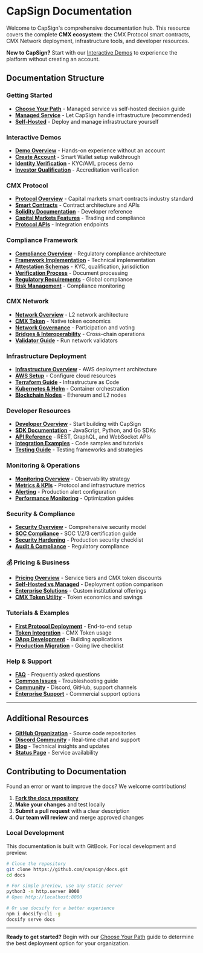 # CapSign Documentation

Welcome to CapSign's comprehensive documentation hub. This resource covers the complete **CMX ecosystem**: the CMX Protocol smart contracts, CMX Network deployment, infrastructure tools, and developer resources.

**New to CapSign?** Start with our [Interactive Demos](/demos/README.md) to experience the platform without creating an account.

## Documentation Structure

### Getting Started

- **[Choose Your Path](/getting-started/README.md)** - Managed service vs self-hosted decision guide
- **[Managed Service](/getting-started/managed.md)** - Let CapSign handle infrastructure (recommended)
- **[Self-Hosted](/getting-started/self-hosted.md)** - Deploy and manage infrastructure yourself

### Interactive Demos

- **[Demo Overview](/demos/README.md)** - Hands-on experience without an account
- **[Create Account](/demos/create-account.md)** - Smart Wallet setup walkthrough
- **[Identity Verification](/demos/identity-verification.md)** - KYC/AML process demo
- **[Investor Qualification](/demos/investor-qualification.md)** - Accreditation verification

### CMX Protocol

- **[Protocol Overview](/protocol/README.md)** - Capital markets smart contracts industry standard
- **[Smart Contracts](/protocol/contracts.md)** - Contract architecture and APIs
- **[Solidity Documentation](/protocol/solidity.md)** - Developer reference
- **[Capital Markets Features](/protocol/capital-markets.md)** - Trading and compliance
- **[Protocol APIs](/protocol/api.md)** - Integration endpoints

### Compliance Framework

- **[Compliance Overview](/compliance/README.md)** - Regulatory compliance architecture
- **[Framework Implementation](/compliance/framework-implementation.md)** - Technical implementation
- **[Attestation Schemas](/compliance/attestation-schemas.md)** - KYC, qualification, jurisdiction
- **[Verification Process](/compliance/verification-process.md)** - Document processing
- **[Regulatory Requirements](/compliance/regulatory-requirements.md)** - Global compliance
- **[Risk Management](/compliance/risk-management.md)** - Compliance monitoring

### CMX Network

- **[Network Overview](/cmx-network/README.md)** - L2 network architecture
- **[CMX Token](/cmx-network/token.md)** - Native token economics
- **[Network Governance](/cmx-network/governance.md)** - Participation and voting
- **[Bridges & Interoperability](/cmx-network/bridges.md)** - Cross-chain operations
- **[Validator Guide](/cmx-network/validators.md)** - Run network validators

### Infrastructure Deployment

- **[Infrastructure Overview](/infrastructure/README.md)** - AWS deployment architecture
- **[AWS Setup](/infrastructure/aws.md)** - Configure cloud resources
- **[Terraform Guide](/infrastructure/terraform.md)** - Infrastructure as Code
- **[Kubernetes & Helm](/kubernetes/README.md)** - Container orchestration
- **[Blockchain Nodes](/blockchain/README.md)** - Ethereum and L2 nodes

### Developer Resources

- **[Developer Overview](/developers/README.md)** - Start building with CapSign
- **[SDK Documentation](/developers/sdk.md)** - JavaScript, Python, and Go SDKs
- **[API Reference](/api/rest.md)** - REST, GraphQL, and WebSocket APIs
- **[Integration Examples](/developers/examples.md)** - Code samples and tutorials
- **[Testing Guide](/developers/testing.md)** - Testing frameworks and strategies

### Monitoring & Operations

- **[Monitoring Overview](/monitoring/README.md)** - Observability strategy
- **[Metrics & KPIs](/monitoring/metrics.md)** - Protocol and infrastructure metrics
- **[Alerting](/monitoring/alerting.md)** - Production alert configuration
- **[Performance Monitoring](/monitoring/performance.md)** - Optimization guides

### Security & Compliance

- **[Security Overview](/security/README.md)** - Comprehensive security model
- **[SOC Compliance](/security/soc.md)** - SOC 1/2/3 certification guide
- **[Security Hardening](/security/hardening.md)** - Production security checklist
- **[Audit & Compliance](/security/audit.md)** - Regulatory compliance

### 💰 Pricing & Business

- **[Pricing Overview](/pricing/README.md)** - Service tiers and CMX token discounts
- **[Self-Hosted vs Managed](/pricing/comparison.md)** - Deployment option comparison
- **[Enterprise Solutions](/pricing/enterprise.md)** - Custom institutional offerings
- **[CMX Token Utility](/pricing/token-utility.md)** - Token economics and savings

### Tutorials & Examples

- **[First Protocol Deployment](/tutorials/first-deployment.md)** - End-to-end setup
- **[Token Integration](/tutorials/token-integration.md)** - CMX Token usage
- **[DApp Development](/tutorials/dapp-development.md)** - Building applications
- **[Production Migration](/tutorials/production.md)** - Going live checklist

### Help & Support

- **[FAQ](/help/faq.md)** - Frequently asked questions
- **[Common Issues](/help/common-issues.md)** - Troubleshooting guide
- **[Community](/help/community.md)** - Discord, GitHub, support channels
- **[Enterprise Support](/help/enterprise.md)** - Commercial support options

---

## Additional Resources

- **[GitHub Organization](https://github.com/capsign)** - Source code repositories
- **[Discord Community](https://discord.gg/gSmnZ9wmNv)** - Real-time chat and support
- **[Blog](https://blog.capsign.com)** - Technical insights and updates
- **[Status Page](https://status.capsign.com)** - Service availability

## Contributing to Documentation

Found an error or want to improve the docs? We welcome contributions!

1. **[Fork the docs repository](https://github.com/capsign/docs)**
2. **Make your changes** and test locally
3. **Submit a pull request** with a clear description
4. **Our team will review** and merge approved changes

### Local Development

This documentation is built with GitBook. For local development and preview:

```bash
# Clone the repository
git clone https://github.com/capsign/docs.git
cd docs

# For simple preview, use any static server
python3 -m http.server 8000
# Open http://localhost:8000

# Or use docsify for a better experience
npm i docsify-cli -g
docsify serve docs
```

---

**Ready to get started?** Begin with our [Choose Your Path](/getting-started/README.md) guide to determine the best deployment option for your organization.
